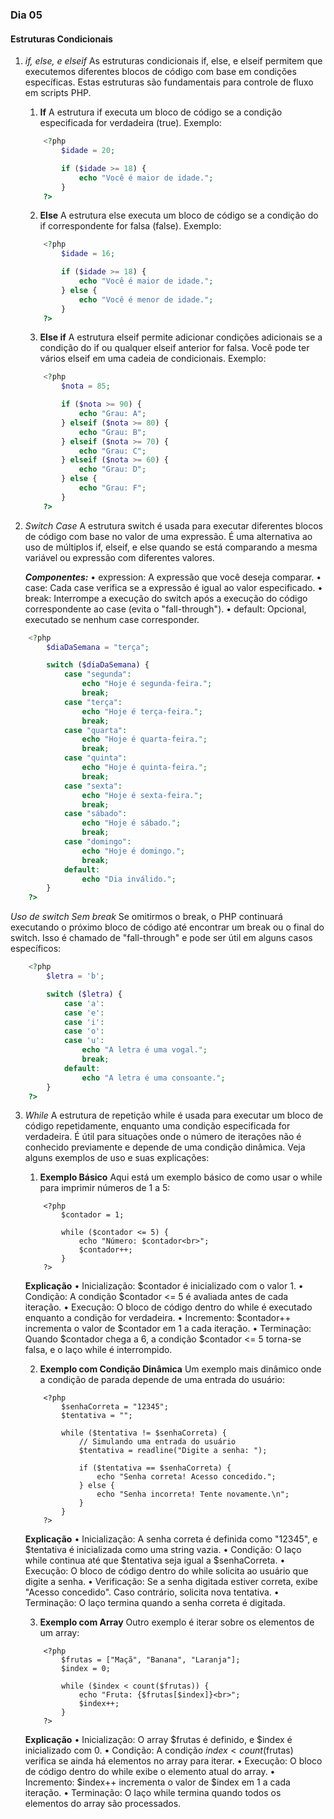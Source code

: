 ### Dia 05

#### Estruturas Condicionais

01. _if, else, e elseif_
As estruturas condicionais if, else, e elseif permitem que executemos diferentes blocos de código com base em condições específicas. Estas estruturas são fundamentais para controle de fluxo em scripts PHP.

    1. **If**
    A estrutura if executa um bloco de código se a condição especificada for verdadeira (true). Exemplo:
    ```PHP
        <?php
            $idade = 20;

            if ($idade >= 18) {
                echo "Você é maior de idade.";
            }
        ?>
    ```

    2. **Else**
    A estrutura else executa um bloco de código se a condição do if correspondente for falsa (false). Exemplo:
    ```PHP
        <?php
            $idade = 16;

            if ($idade >= 18) {
                echo "Você é maior de idade.";
            } else {
                echo "Você é menor de idade.";
            }
        ?>
    ```

    3. **Else if**
    A estrutura elseif permite adicionar condições adicionais se a condição do if ou qualquer elseif anterior for falsa. Você pode ter vários elseif em uma cadeia de condicionais. Exemplo:
    ```PHP
        <?php
            $nota = 85;

            if ($nota >= 90) {
                echo "Grau: A";
            } elseif ($nota >= 80) {
                echo "Grau: B";
            } elseif ($nota >= 70) {
                echo "Grau: C";
            } elseif ($nota >= 60) {
                echo "Grau: D";
            } else {
                echo "Grau: F";
            }
        ?>
    ```


02. _Switch Case_
A estrutura switch é usada para executar diferentes blocos de código com base no valor de uma expressão. É uma alternativa ao uso de múltiplos if, elseif, e else quando se está comparando a mesma variável ou expressão com diferentes valores.

    **_Componentes:_**
    • expression: A expressão que você deseja comparar.
    • case: Cada case verifica se a expressão é igual ao valor especificado.
    • break: Interrompe a execução do switch após a execução do código correspondente ao case (evita o "fall-through").
    • default: Opcional, executado se nenhum case corresponder.

```PHP
    <?php
        $diaDaSemana = "terça";

        switch ($diaDaSemana) {
            case "segunda":
                echo "Hoje é segunda-feira.";
                break;
            case "terça":
                echo "Hoje é terça-feira.";
                break;
            case "quarta":
                echo "Hoje é quarta-feira.";
                break;
            case "quinta":
                echo "Hoje é quinta-feira.";
                break;
            case "sexta":
                echo "Hoje é sexta-feira.";
                break;
            case "sábado":
                echo "Hoje é sábado.";
                break;
            case "domingo":
                echo "Hoje é domingo.";
                break;
            default:
                echo "Dia inválido.";
        }
    ?>
```

_Uso de switch Sem break_
Se omitirmos o break, o PHP continuará executando o próximo bloco de código até encontrar um break ou o final do switch. Isso é chamado de "fall-through" e pode ser útil em alguns casos específicos:

```PHP
    <?php
        $letra = 'b';

        switch ($letra) {
            case 'a':
            case 'e':
            case 'i':
            case 'o':
            case 'u':
                echo "A letra é uma vogal.";
                break;
            default:
                echo "A letra é uma consoante.";
        }
    ?>
```


03. _While_
A estrutura de repetição while é usada para executar um bloco de código repetidamente, enquanto uma condição especificada for verdadeira. É útil para situações onde o número de iterações não é conhecido previamente e depende de uma condição dinâmica. Veja alguns exemplos de uso e suas explicações:

    1. **Exemplo Básico**
    Aqui está um exemplo básico de como usar o while para imprimir números de 1 a 5:
    ```
        <?php
            $contador = 1;

            while ($contador <= 5) {
                echo "Número: $contador<br>";
                $contador++;
            }
        ?>
    ```

    **Explicação**
    • Inicialização: $contador é inicializado com o valor 1.
    • Condição: A condição $contador <= 5 é avaliada antes de cada iteração.
    • Execução: O bloco de código dentro do while é executado enquanto a condição for verdadeira.
    • Incremento: $contador++ incrementa o valor de $contador em 1 a cada iteração.
    • Terminação: Quando $contador chega a 6, a condição $contador <= 5 torna-se falsa, e o laço while é interrompido.


    2. **Exemplo com Condição Dinâmica**
    Um exemplo mais dinâmico onde a condição de parada depende de uma entrada do usuário:
    ```
        <?php
            $senhaCorreta = "12345";
            $tentativa = "";

            while ($tentativa != $senhaCorreta) {
                // Simulando uma entrada do usuário
                $tentativa = readline("Digite a senha: ");
                
                if ($tentativa == $senhaCorreta) {
                    echo "Senha correta! Acesso concedido.";
                } else {
                    echo "Senha incorreta! Tente novamente.\n";
                }
            }
        ?>
    ```

    **Explicação**
    • Inicialização: A senha correta é definida como "12345", e $tentativa é inicializada como uma string vazia.
    • Condição: O laço while continua até que $tentativa seja igual a $senhaCorreta.
    • Execução: O bloco de código dentro do while solicita ao usuário que digite a senha.
    • Verificação: Se a senha digitada estiver correta, exibe "Acesso concedido". Caso contrário, solicita nova tentativa.
    • Terminação: O laço termina quando a senha correta é digitada.


    3. **Exemplo com Array**
    Outro exemplo é iterar sobre os elementos de um array:
    ```
        <?php
            $frutas = ["Maçã", "Banana", "Laranja"];
            $index = 0;

            while ($index < count($frutas)) {
                echo "Fruta: {$frutas[$index]}<br>";
                $index++;
            }
        ?>
    ```

    **Explicação**
    • Inicialização: O array $frutas é definido, e $index é inicializado com 0.
    • Condição: A condição $index < count($frutas) verifica se ainda há elementos no array para iterar.
    • Execução: O bloco de código dentro do while exibe o elemento atual do array.
    • Incremento: $index++ incrementa o valor de $index em 1 a cada iteração.
    • Terminação: O laço while termina quando todos os elementos do array são processados.